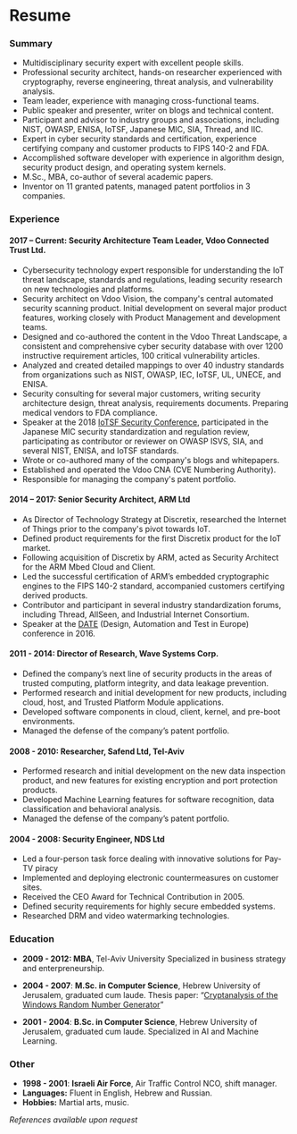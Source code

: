 # Resume

### Summary

* Multidisciplinary security expert with excellent people skills.
* Professional security architect, hands-on researcher experienced with cryptography, reverse engineering, threat analysis, and vulnerability analysis.
* Team leader, experience with managing cross-functional teams.
* Public speaker and presenter, writer on blogs and technical content.
* Participant and advisor to industry groups and associations, including NIST, OWASP, ENISA, IoTSF, Japanese MIC, SIA, Thread, and IIC.
* Expert in cyber security standards and certification, experience certifying company and customer products to FIPS 140-2 and FDA.
* Accomplished software developer with experience in algorithm design, security product design, and operating system kernels.
* M.Sc., MBA, co-author of several academic papers.
* Inventor on 11 granted patents, managed patent portfolios in 3 companies. 

### Experience

#### 2017 – Current: Security Architecture Team Leader, Vdoo Connected Trust Ltd.

* Cybersecurity technology expert responsible for understanding the IoT threat landscape, standards and regulations, leading security research on new technologies and platforms.
* Security architect on Vdoo Vision, the company's central automated security scanning product. Initial development on several major product features, working closely with Product Management and development teams.
* Designed and co-authored the content in the Vdoo Threat Landscape, a consistent and comprehensive cyber security database with over 1200 instructive requirement articles, 100 critical vulnerability articles.
* Analyzed and created detailed mappings to over 40 industry standards from organizations such as NIST, OWASP, IEC, IoTSF, UL, UNECE, and ENISA.
* Security consulting for several major customers, writing security architecture design, threat analysis, requirements documents. Preparing medical vendors to FDA compliance.
* Speaker at the 2018 [IoTSF Security Conference](https://iotsfconference.com/talks-iotsf-conference-2018/), participated in the Japanese MIC security standardization and regulation review, participating as contributor or reviewer on OWASP ISVS, SIA, and several NIST, ENISA, and IoTSF standards.
* Wrote or co-authored many of the company's blogs and whitepapers. 
* Established and operated the Vdoo CNA (CVE Numbering Authority).
* Responsible for managing the company's patent portfolio.


#### 2014 – 2017: Senior Security Architect, ARM Ltd

* As Director of Technology Strategy at Discretix, researched the Internet of Things prior to the company's pivot towards IoT.
* Defined product requirements for the first Discretix product for the IoT market. 
* Following acquisition of Discretix by ARM, acted as Security Architect for the ARM Mbed Cloud and Client.
* Led the successful certification of ARM’s embedded cryptographic engines to the FIPS 140-2 standard, accompanied customers certifying derived products. 
* Contributor and participant in several industry standardization forums, including Thread, AllSeen, and Industrial Internet Consortium.
* Speaker at the [DATE](https://past.date-conference.com/date16/conference/session/4.1) (Design, Automation and Test in Europe) conference in 2016.

#### 2011 - 2014: Director of Research, Wave Systems Corp.

* Defined the company’s next line of security products in the areas of trusted computing, platform integrity, and data leakage prevention.
* Performed research and initial development for new products, including cloud, host, and Trusted Platform Module applications.
* Developed software components in cloud, client, kernel, and pre-boot environments. 
* Managed the defense of the company’s patent portfolio.

#### 2008 - 2010: Researcher, Safend Ltd, Tel-Aviv

* Performed research and initial development on the new data inspection product, and new features for existing encryption and port protection products.
* Developed Machine Learning features for software recognition, data classification and behavioral analysis. 
* Managed the defense of the company’s patent portfolio.

#### 2004 - 2008: Security Engineer, NDS Ltd

* Led a four-person task force dealing with innovative solutions for Pay-TV piracy
* Implemented and deploying electronic countermeasures on customer sites. 
* Received the CEO Award for Technical Contribution in 2005.
* Defined security requirements for highly secure embedded systems.
* Researched DRM and video watermarking technologies. 

### Education

* **2009 - 2012: MBA**, Tel-Aviv University
  Specialized in business strategy and enterpreneurship.

* **2004 - 2007**: **M.Sc. in Computer Science**, Hebrew University of Jerusalem, graduated cum laude.
  Thesis paper: “[Cryptanalysis of the Windows Random Number Generator](https://www.cs.huji.ac.il/~dolev/pubs/thesis/msc-thesis-leo.pdf)”

* **2001 - 2004**: **B.Sc. in Computer Science**, Hebrew University of Jerusalem, graduated cum laude.
  Specialized in AI and Machine Learning. 

### Other

* **1998 - 2001**: **Israeli Air Force**, Air Traffic Control NCO, shift manager.
* **Languages:** Fluent in English, Hebrew and Russian. 
* **Hobbies:** Martial arts, music.

*References available upon request*